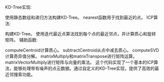 KD-Tree实现:

使用静态数组和递归方法构建KD-Tree。
nearest函数用于找到最近的点。
ICP算法:

构建KD-Tree。
使用迭代最近点算法找到每个点的最近邻点，并计算质心和旋转矩阵。
辅助函数:

computeCentroid计算质心。
subtractCentroid从点中减去质心。
computeSVD计算奇异值分解。
matrixMultiply和matrixTranspose进行矩阵运算。
matrixVectorMultiply进行矩阵与向量的乘法。
这个代码实现了一个基本的ICP算法，能够处理带有噪声的点云数据。通过自定义的KD-Tree实现，提供了高效的最近邻搜索功能。






